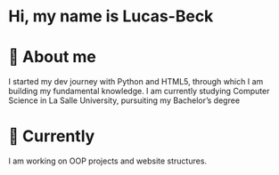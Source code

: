 # Hi, my name is Lucas-Beck

# 👋 About me
I started my dev journey with Python and HTML5, through which I am building my fundamental knowledge. I am currently studying Computer Science in La Salle University, pursuiting my Bachelor’s degree


# 🌱 Currently

I am working on OOP projects and website structures.
